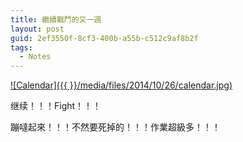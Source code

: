 ```yaml
---
title: 繼續戰鬥的又一週
layout: post
guid: 2ef3550f-8cf3-400b-a55b-c512c9af8b2f
tags:
  - Notes
---
```


<!--
[![bridge to wonderland]({{ site.baseurl }}/media/files/2014/09/05/bridge-to-wonderland.jpg)](http://500px.com/photo/82158657)

[Lucian](http://lucianmarin.com/ "Lucian")
-->

[![Calendar]({{  }}/media/files/2014/10/26/calendar.jpg)](https://500px.com/photo/87645335/calendar-by-keai-sing)

继续！！！Fight！！！

蹦噠起來！！！不然要死掉的！！！作業超級多！！！

